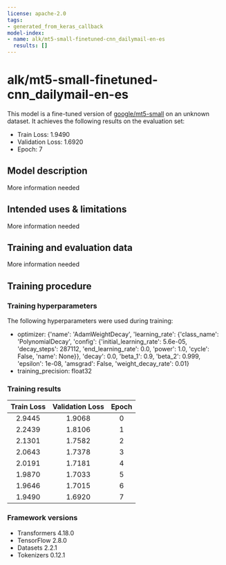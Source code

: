 ```yaml
---
license: apache-2.0
tags:
- generated_from_keras_callback
model-index:
- name: alk/mt5-small-finetuned-cnn_dailymail-en-es
  results: []
---
```


<!-- This model card has been generated automatically according to the information Keras had access to. You should
probably proofread and complete it, then remove this comment. -->

# alk/mt5-small-finetuned-cnn_dailymail-en-es

This model is a fine-tuned version of [google/mt5-small](https://huggingface.co/google/mt5-small) on an unknown dataset.
It achieves the following results on the evaluation set:
- Train Loss: 1.9490
- Validation Loss: 1.6920
- Epoch: 7

## Model description

More information needed

## Intended uses & limitations

More information needed

## Training and evaluation data

More information needed

## Training procedure

### Training hyperparameters

The following hyperparameters were used during training:
- optimizer: {'name': 'AdamWeightDecay', 'learning_rate': {'class_name': 'PolynomialDecay', 'config': {'initial_learning_rate': 5.6e-05, 'decay_steps': 287112, 'end_learning_rate': 0.0, 'power': 1.0, 'cycle': False, 'name': None}}, 'decay': 0.0, 'beta_1': 0.9, 'beta_2': 0.999, 'epsilon': 1e-08, 'amsgrad': False, 'weight_decay_rate': 0.01}
- training_precision: float32

### Training results

| Train Loss | Validation Loss | Epoch |
|:----------:|:---------------:|:-----:|
| 2.9445     | 1.9068          | 0     |
| 2.2439     | 1.8106          | 1     |
| 2.1301     | 1.7582          | 2     |
| 2.0643     | 1.7378          | 3     |
| 2.0191     | 1.7181          | 4     |
| 1.9870     | 1.7033          | 5     |
| 1.9646     | 1.7015          | 6     |
| 1.9490     | 1.6920          | 7     |


### Framework versions

- Transformers 4.18.0
- TensorFlow 2.8.0
- Datasets 2.2.1
- Tokenizers 0.12.1
